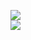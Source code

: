 [![](https://img.shields.io/badge/Made%20With-Github%20Spray-lightgrey.svg?style=for-the-badge&logo=github)](https://github.com/Annihil/github-spray#13102)  
[![](https://i.imgur.com/2DrTn0Z.gif)](https://github.com/Annihil/github-spray)